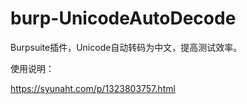 # burp-UnicodeAutoDecode

Burpsuite插件，Unicode自动转码为中文，提高测试效率。

使用说明：

https://syunaht.com/p/1323803757.html

